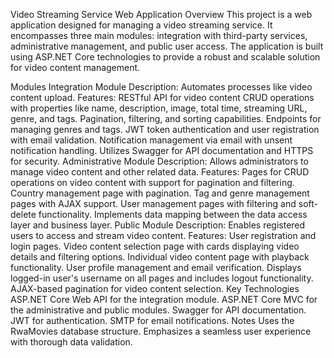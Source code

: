 Video Streaming Service Web Application
Overview
This project is a web application designed for managing a video streaming service. It encompasses three main modules: integration with third-party services, administrative management, and public user access. The application is built using ASP.NET Core technologies to provide a robust and scalable solution for video content management.

Modules
Integration Module
Description: Automates processes like video content upload.
Features:
RESTful API for video content CRUD operations with properties like name, description, image, total time, streaming URL, genre, and tags.
Pagination, filtering, and sorting capabilities.
Endpoints for managing genres and tags.
JWT token authentication and user registration with email validation.
Notification management via email with unsent notification handling.
Utilizes Swagger for API documentation and HTTPS for security.
Administrative Module
Description: Allows administrators to manage video content and other related data.
Features:
Pages for CRUD operations on video content with support for pagination and filtering.
Country management page with pagination.
Tag and genre management pages with AJAX support.
User management pages with filtering and soft-delete functionality.
Implements data mapping between the data access layer and business layer.
Public Module
Description: Enables registered users to access and stream video content.
Features:
User registration and login pages.
Video content selection page with cards displaying video details and filtering options.
Individual video content page with playback functionality.
User profile management and email verification.
Displays logged-in user's username on all pages and includes logout functionality.
AJAX-based pagination for video content selection.
Key Technologies
ASP.NET Core Web API for the integration module.
ASP.NET Core MVC for the administrative and public modules.
Swagger for API documentation.
JWT for authentication.
SMTP for email notifications.
Notes
Uses the RwaMovies database structure.
Emphasizes a seamless user experience with thorough data validation.
